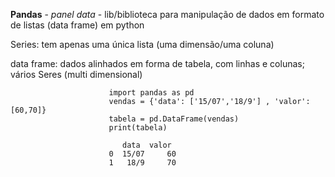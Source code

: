 **Pandas** - *panel data* - lib/biblioteca para manipulação de dados em formato de listas (data frame) em python

Series: tem apenas uma única lista (uma dimensão/uma coluna) 

data frame: dados alinhados em forma de tabela, com linhas e colunas; vários Seres (multi dimensional)
                          
                          import pandas as pd
                          vendas = {'data': ['15/07','18/9'] , 'valor':[60,70]}
                          tabela = pd.DataFrame(vendas)
                          print(tabela)
                          
                             data  valor
                          0  15/07     60
                          1   18/9     70
